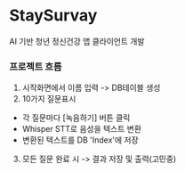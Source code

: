 # StaySurvay
AI 기반 청년 정신건강 앱 클라이언트 개발


### 프로젝트 흐름 ###
1. 시작화면에서 이름 입력 -> DB테이블 생성
2. 10가지 질문표시
  - 각 질문마다 [녹음하기] 버튼 클릭
  - Whisper STT로 음성을 텍스트 변환
  - 변환된 텍스트를 DB 'Index'에 저장
3. 모든 질문 완료 시 -> 결과 저장 및 출력(고민중)

